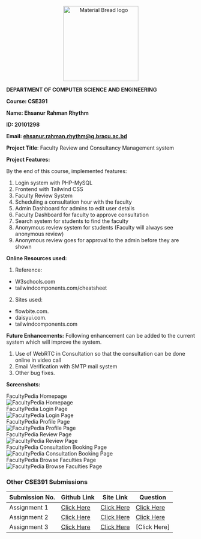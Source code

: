 <p align="center" style="margin-bottom: 0px !important;">
  <img width="200" src="https://upload.wikimedia.org/wikipedia/commons/thumb/1/1a/Brac_University_Logo.png/432px-Brac_University_Logo.png" alt="Material Bread logo" align="center">
</p>

**DEPARTMENT OF COMPUTER SCIENCE AND ENGINEERING**

**Course: CSE391**

**Name: Ehsanur Rahman Rhythm**

**ID: 20101298**

**Email: ehsanur.rahman.rhythm@g.bracu.ac.bd**

**Project Title**: Faculty Review and Consultancy Management system

**Project Features:**

By the end of this course, implemented features:

1. Login system with PHP-MySQL
2. Frontend with Tailwind CSS
3. Faculty Review System
4. Scheduling a consultation hour with the faculty
5. Admin Dashboard for admins to edit user details
6. Faculty Dashboard for faculty to approve consultation
7. Search system for students to find the faculty
8. Anonymous review system for students (Faculty will always see anonymous review)
9. Anonymous review goes for approval to the admin before they are shown


**Online Resources used:** 

1. Reference:

* W3schools.com
* tailwindcomponents.com/cheatsheet

2. Sites used:
  - flowbite.com.
  - daisyui.com.
  - tailwindcomponents.com

**Future Enhancements:** Following enhancement can be added to the current system which will improve the system.
1. Use of WebRTC in Consultation so that the consultation can be done online in video call
2. Email Verification with SMTP mail system
3. Other bug fixes.

**Screenshots:**
<br>
<figcaption>FacultyPedia Homepage</figcaption>
<img src="https://i.vgy.me/J1s2O9.png" alt="FacultyPedia Homepage" style=""/><br>
<figcaption>FacultyPedia Login Page</figcaption>
<img src="https://i.vgy.me/MA1yq7.png" alt="FacultyPedia Login Page" style=""/><br>
<figcaption>FacultyPedia Profile Page</figcaption>
<img src="https://i.vgy.me/ge5UIZ.png" alt="FacultyPedia Profile Page" style=""/><br>
<figcaption>FacultyPedia Review Page</figcaption>
<img src="https://i.vgy.me/q6gHlb.png" alt="FacultyPedia Review Page" style=""/><br>
<figcaption>FacultyPedia Consultation Booking Page</figcaption>
<img src="https://i.vgy.me/NzxeQi.png" alt="FacultyPedia Consultation Booking Page" style=""/><br>
<figcaption>FacultyPedia Browse Faculties Page</figcaption>
<img src="https://i.vgy.me/fscS1M.png" alt="FacultyPedia Browse Faculties Page" style=""/><br>



### Other CSE391 Submissions

| **Submission No.** | Github Link | Site Link | Question |
| ----------- | ----------- | ----------- | ----------- |
| Assignment 1 | [Click Here](https://github.com/errhythm/CSE391A1) | [Click Here](https://errhythm.github.io/CSE391A1) | [Click Here](https://github.com/errhythm/CSE391A1/blob/master/Assignment%201.pdf) |
| Assignment 2 | [Click Here](https://github.com/errhythm/CSE391A2) | [Click Here](https://errhythm.github.io/CSE391A2) | [Click Here](https://github.com/errhythm/CSE391A2/blob/main/Assignment%202.pdf) |
| Assignment 3 | [Click Here](https://github.com/errhythm/CSE391A3) | [Click Here](https://cse391.rhyst.art) | [Click Here]



